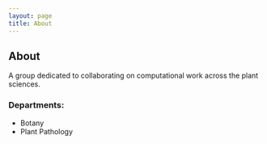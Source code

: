 ```yaml
---
layout: page
title: About
---
```


## About
A group dedicated to collaborating on computational work across the plant sciences.  

### __Departments:__
- Botany
- Plant Pathology
